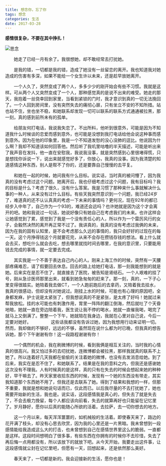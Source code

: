 ```yaml
---
title: 想念你，忘了你
tags: 想念
categories: 生活
date: 2017-03-28
---
```


**感情很复杂，不要在其中挣扎！**
<!--more-->

![思念](http://upload-images.jianshu.io/upload_images/2074437-8265138975436615.jpg?imageMogr2/auto-orient/strip%7CimageView2/2/w/1240)

　　她走了已经一月有余了。我很想她，却不敢经常去打扰她。

　　是我的错，一切都是我的错，造成了她没有一丝留恋的离开。我也知道我对她造成的伤害有多深，如果不能给一个女生许以未来，还是趁早放她离开。

　　一个人久了，突然变成了两个人，多多少少的刚开始会有些不习惯。我就是这样。可从两个人又突然变成了一个人，那种感觉真的是说不出来的难受。她走的那天，我抱着一丝侥幸回到家里，当看到紧锁的门时，我才意识到真的一切无法挽回了。一个人回到房间里，没有突然失去的痛彻心扉，只有坐立不安的不知所措。站也站不住，坐也坐不稳，和她联系却发现一切可以联系的联系方式通通被拉黑，那一刻，真的感到前所未有的孤单。

　　给朋友何打电话，我说我失恋了。不出所料，他听到很意外，可能是因为不知道我什么时候谈的恋爱而感到意外，也可能是没想到我打电话给他会说这种事而感到意外。因为在他的印象里，我是一个不知道发愁的没心没肺的逗比。他说因为什么啊？我却不知道该如何回答他。然后听了我叽里咕噜的半天描述，可能是听出来了我声音在发抖，他一直在安慰我，我说我没事，就是突然感到心里很堵得慌，只是想找你诉说一下，说出来就感觉好多了，你放心，我真的没事。因为我清楚的知道感情这种东西，别人是帮不了你的，还是要靠自己慢慢的去平复。

　　和她在一起的时候，她问我有什么目标。说实话，当时真的被问懵了，因为我真的没有考虑过这个问题。她离开后，我也仔细考虑过这个问题，我有目标吗？我的目标是什么？考虑了很久，没有什么答案。我是习惯了那种来什么事就解决什么事的一种人，从来没有过什么目标。有些天我突然意识到一个问题，我已经24岁了，难道真的还不认认真真的考虑一下未来的事情吗？更何况，现在92年的都已经步入中年了，自己作为一个93的，难道还会远吗？也许她就是因为这个才会离开的吧。她和我说过一句话，她说好像只有她自己在考虑我们的未来。也许这样会让她感觉到了累，感觉到了我是一个没有责任心的人，所以作为一个雷厉风行的女子，会毅然决然的离开再正常不过了。我讲真的，我真的没有考虑过我俩的未来，因为在我的固有认知里，是不会考虑那么久远的事情的，我只会好好的过现在的每一天。这个月挣得钱这个月就要花完，从来不会存在攒钱存钱的想法。看上什么就会去买，想吃什么就会去吃，想去哪里就找时间去哪里，在我的意识里，只要能用钱去完成的事情，就一定要去完成。

　　其实我是一个不善于表达自己内心的人。刚来上海工作的时候，突然有一天腰部疼痛难忍，请了假要回去休息。回去的路上给她打电话，那一刻我能想到的就是她。后来实在是忍不住了，就直接去了医院，被告知是肾结石。一个人艰难的挂了号，刚从急诊医师那里出来，就看到她急匆匆的赶来了。那一刻，真的，一下子心里变得很踏实。她陪着我去做CT，一个人跑前跑后的去拿药，又陪着我去挂水，我真的很感动，但却没有对她说过。刚挂上水的时候，可能也有心理的原因吧，全身都发麻，护士说是太紧张了，但我想说真的不是紧张，是太疼了好吗！她就过来帮我放松。挂的水可能也有刺激作用，胃里一阵阵的翻江倒海，然后就吐了个天昏地暗，她就一直在旁边陪着我，医生说让我不停的喝水，她就一直催我喝，喝完了就马上又倒满了。整整一个下午，她就陪在我身边，我就在心里对自己说，今后一定要对她好。
　　
　　这些话我都没有告诉过她，因为我想用行动来证明一切。然而，我却做的不够好，远远的不够，虽然现在说什么都为时已晚，但我真的想告诉她，那个下午谢谢有你！这一段路程谢谢有你！

　　一个偶然的机会，我在刷微博的时候，看到我俩是相互关注的，当时我的心情真的很高兴。我又怕过多的去叨扰她，连微博都会被拉黑，那样我就真的联系不上她了。所以连着好几天我都在偷偷的关注着她的微博，也没有去发消息给她。到了后来，我实在是忍不住了，和她联系了。结果是在我的意料之内，但我还是感谢她这次没有不理我。人有时候真的是这样，真的只有在失去的时候会想起来她的种种好，早干嘛去了。昨天家里收拾东西的时候，发现有一个她的东西没有带走，其实我知道那个东西她不用了，但我还是去联系了她。得到了结果和我想的一样，但那不重要，我就是想和她说句话而已，仅此而已。以后我尽量的不去打扰她了，她也需要开始新的生活，我也是。说实话，这段感情我是真心的，但失去了就是失去了，不会去极力挽留，每个人都应该向前看，失去的就算再好也只能留在记忆里了。岁月静好，愿你以后真的能随心所欲的活着。去拉萨，去一切你想去的地方。

　　这一个月以来，每天浑浑噩噩的，如机械般的生活着。即使春天来了，路边的花开满了枝头，却没有心思去欣赏，因为我的心里还是一片黑暗。我未曾想到一段感情能给我造成这么大的打击，也未曾想到自己在感情世界里这么的脆弱。一直都是这样。这段时间想明白了很多事，有些东西在你拥有的时候你不去珍惜，失去了再后悔一点用都没有，所以该放下的就放下吧。从今天开始，我要走出这件事，让这段感情就尘封在记忆里吧，但愿有一天，回想起来，还是依然那么美好。

　　春天来了，一切都是新的。我会迎接新的生活，愿你也是！
